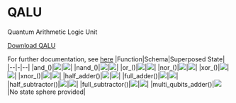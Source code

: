 # QALU
Quantum Arithmetic Logic Unit

<a href="https://raw.githubusercontent.com/alihakimtaskiran/QALU/main/qalu.py">Download QALU </a>

For further documentation, see <a href="QALU.ipynb">here</a>
|Function|Schema|Superposed State|
|--|-|--|
|and_()|![](src/and_s_.png)|![](src/and_q.png)|
|nand_()|![](src/nand_s_.png)|![](src/nand_q.png)|
|or_()|![](src/or_s_.png)|![](src/or_q.png)|
|nor_()|![](src/nor_s_.png)|![](src/nor_q.png)|
|xor_()|![](src/xor_s_.png)|![](src/xor_q.png)|
|xnor_()|![](src/xnor_s_.png)|![](src/xnor_qq.png)|
|half_adder()|![](src/ha_s_.png)|![](src/ha_q.png)|
|full_adder()|![](src/fa_s__.png)|![](src/fa_q.png)|
|half_subtractor()|![](src/hs_s_.png)|![](src/hs_q.png)|
|full_subtractor()|![](src/fs_s__.png)|![](src/fs_q.png)|
|multi_qubits_adder()|![](src/mqa.png)|No state sphere provided|
